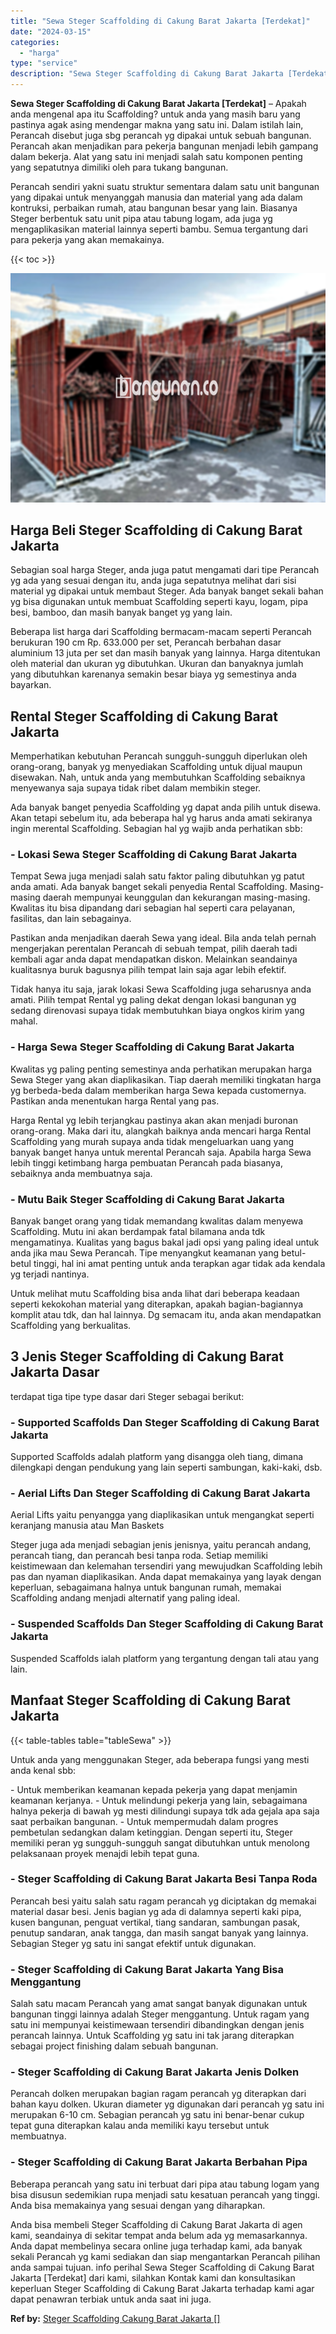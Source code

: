 ```yaml
---
title: "Sewa Steger Scaffolding di Cakung Barat Jakarta [Terdekat]"
date: "2024-03-15"
categories: 
  - "harga"
type: "service"
description: "Sewa Steger Scaffolding di Cakung Barat Jakarta [Terdekat]. Anda bisa membeli Steger Scaffolding di Cakung Barat Jakarta di agen kami, seandainya di sekitar..."
---
```


**Sewa Steger Scaffolding di Cakung Barat Jakarta \[Terdekat\]** – Apakah anda mengenal apa itu Scaffolding? untuk anda yang masih baru yang pastinya agak asing mendengar makna yang satu ini. Dalam istilah lain, Perancah disebut juga sbg perancah yg dipakai untuk sebuah bangunan. Perancah akan menjadikan para pekerja bangunan menjadi lebih gampang dalam bekerja. Alat yang satu ini menjadi salah satu komponen penting yang sepatutnya dimiliki oleh para tukang bangunan.

Perancah sendiri yakni suatu struktur sementara dalam satu unit bangunan yang dipakai untuk menyanggah manusia dan material yang ada dalam kontruksi, perbaikan rumah, atau bangunan besar yang lain. Biasanya Steger berbentuk satu unit pipa atau tabung logam, ada juga yg mengaplikasikan material lainnya seperti bambu. Semua tergantung dari para pekerja yang akan memakainya.

{{< toc >}}

![Sewa Steger Scaffolding di Cakung Barat Jakarta [Terdekat]](/images/sewa-scaffolding-steger-22.png)

## Harga Beli Steger Scaffolding di Cakung Barat Jakarta

Sebagian soal harga Steger, anda juga patut mengamati dari tipe Perancah yg ada yang sesuai dengan itu, anda juga sepatutnya melihat dari sisi material yg dipakai untuk membaut Steger. Ada banyak banget sekali bahan yg bisa digunakan untuk membuat Scaffolding seperti kayu, logam, pipa besi, bamboo, dan masih banyak banget yg yang lain.

Beberapa list harga dari Scaffolding bermacam-macam seperti Perancah berukuran 190 cm Rp. 633.000 per set, Perancah berbahan dasar aluminium 13 juta per set dan masih banyak yang lainnya. Harga ditentukan oleh material dan ukuran yg dibutuhkan. Ukuran dan banyaknya jumlah yang dibutuhkan karenanya semakin besar biaya yg semestinya anda bayarkan.

## Rental Steger Scaffolding di Cakung Barat Jakarta

Memperhatikan kebutuhan Perancah sungguh-sungguh diperlukan oleh orang-orang, banyak yg menyediakan Scaffolding untuk dijual maupun disewakan. Nah, untuk anda yang membutuhkan Scaffolding sebaiknya menyewanya saja supaya tidak ribet dalam membikin steger.

Ada banyak banget penyedia Scaffolding yg dapat anda pilih untuk disewa. Akan tetapi sebelum itu, ada beberapa hal yg harus anda amati sekiranya ingin merental Scaffolding. Sebagian hal yg wajib anda perhatikan sbb:

### \- Lokasi Sewa Steger Scaffolding di Cakung Barat Jakarta

Tempat Sewa juga menjadi salah satu faktor paling dibutuhkan yg patut anda amati. Ada banyak banget sekali penyedia Rental Scaffolding. Masing-masing daerah mempunyai keunggulan dan kekurangan masing-masing. Kwalitas itu bisa dipandang dari sebagian hal seperti cara pelayanan, fasilitas, dan lain sebagainya.

Pastikan anda menjadikan daerah Sewa yang ideal. Bila anda telah pernah mengerjakan perentalan Perancah di sebuah tempat, pilih daerah tadi kembali agar anda dapat mendapatkan diskon. Melainkan seandainya kualitasnya buruk bagusnya pilih tempat lain saja agar lebih efektif.

Tidak hanya itu saja, jarak lokasi Sewa Scaffolding juga seharusnya anda amati. Pilih tempat Rental yg paling dekat dengan lokasi bangunan yg sedang direnovasi supaya tidak membutuhkan biaya ongkos kirim yang mahal.

### \- Harga Sewa Steger Scaffolding di Cakung Barat Jakarta

Kwalitas yg paling penting semestinya anda perhatikan merupakan harga Sewa Steger yang akan diaplikasikan. Tiap daerah memiliki tingkatan harga yg berbeda-beda dalam memberikan harga Sewa kepada customernya. Pastikan anda menentukan harga Rental yang pas.

Harga Rental yg lebih terjangkau pastinya akan akan menjadi buronan orang-orang. Maka dari itu, alangkah baiknya anda mencari harga Rental Scaffolding yang murah supaya anda tidak mengeluarkan uang yang banyak banget hanya untuk merental Perancah saja. Apabila harga Sewa lebih tinggi ketimbang harga pembuatan Perancah pada biasanya, sebaiknya anda membuatnya saja.

### \- Mutu Baik Steger Scaffolding di Cakung Barat Jakarta

Banyak banget orang yang tidak memandang kwalitas dalam menyewa Scaffolding. Mutu ini akan berdampak fatal bilamana anda tdk mengamatinya. Kualitas yang bagus bakal jadi opsi yang paling ideal untuk anda jika mau Sewa Perancah. Tipe menyangkut keamanan yang betul-betul tinggi, hal ini amat penting untuk anda terapkan agar tidak ada kendala yg terjadi nantinya.

Untuk melihat mutu Scaffolding bisa anda lihat dari beberapa keadaan seperti kekokohan material yang diterapkan, apakah bagian-bagiannya komplit atau tdk, dan hal lainnya. Dg semacam itu, anda akan mendapatkan Scaffolding yang berkualitas.

## 3 Jenis Steger Scaffolding di Cakung Barat Jakarta Dasar

terdapat tiga tipe type dasar dari Steger sebagai berikut:

### \- Supported Scaffolds Dan Steger Scaffolding di Cakung Barat Jakarta

Supported Scaffolds adalah platform yang disangga oleh tiang, dimana dilengkapi dengan pendukung yang lain seperti sambungan, kaki-kaki, dsb.

### \- Aerial Lifts Dan Steger Scaffolding di Cakung Barat Jakarta

Aerial Lifts yaitu penyangga yang diaplikasikan untuk mengangkat seperti keranjang manusia atau Man Baskets

Steger juga ada menjadi sebagian jenis jenisnya, yaitu perancah andang, perancah tiang, dan perancah besi tanpa roda. Setiap memiliki keistimewaan dan kelemahan tersendiri yang mewujudkan Scaffolding lebih pas dan nyaman diaplikasikan. Anda dapat memakainya yang layak dengan keperluan, sebagaimana halnya untuk bangunan rumah, memakai Scaffolding andang menjadi alternatif yang paling ideal.

### \- Suspended Scaffolds Dan Steger Scaffolding di Cakung Barat Jakarta

Suspended Scaffolds ialah platform yang tergantung dengan tali atau yang lain.

## Manfaat Steger Scaffolding di Cakung Barat Jakarta

{{< table-tables table="tableSewa" >}}

Untuk anda yang menggunakan Steger, ada beberapa fungsi yang mesti anda kenal sbb:

\- Untuk memberikan keamanan kepada pekerja yang dapat menjamin keamanan kerjanya. - Untuk melindungi pekerja yang lain, sebagaimana halnya pekerja di bawah yg mesti dilindungi supaya tdk ada gejala apa saja saat perbaikan bangunan. - Untuk mempermudah dalam progres pembetulan sedangkan dalam ketinggian. Dengan seperti itu, Steger memiliki peran yg sungguh-sungguh sangat dibutuhkan untuk menolong pelaksanaan proyek menajdi lebih tepat guna.

### \- Steger Scaffolding di Cakung Barat Jakarta Besi Tanpa Roda

Perancah besi yaitu salah satu ragam perancah yg diciptakan dg memakai material dasar besi. Jenis bagian yg ada di dalamnya seperti kaki pipa, kusen bangunan, penguat vertikal, tiang sandaran, sambungan pasak, penutup sandaran, anak tangga, dan masih sangat banyak yang lainnya. Sebagian Steger yg satu ini sangat efektif untuk digunakan.

### \- Steger Scaffolding di Cakung Barat Jakarta Yang Bisa Menggantung

Salah satu macam Perancah yang amat sangat banyak digunakan untuk bangunan tinggi lainnya adalah Steger menggantung. Untuk ragam yang satu ini mempunyai keistimewaan tersendiri dibandingkan dengan jenis perancah lainnya. Untuk Scaffolding yg satu ini tak jarang diterapkan sebagai project finishing dalam sebuah bangunan.

### \- Steger Scaffolding di Cakung Barat Jakarta Jenis Dolken

Perancah dolken merupakan bagian ragam perancah yg diterapkan dari bahan kayu dolken. Ukuran diameter yg digunakan dari perancah yg satu ini merupakan 6-10 cm. Sebagian perancah yg satu ini benar-benar cukup tepat guna diterapkan kalau anda memiliki kayu tersebut untuk membuatnya.

### \- Steger Scaffolding di Cakung Barat Jakarta Berbahan Pipa

Beberapa perancah yang satu ini terbuat dari pipa atau tabung logam yang bisa disusun sedemikian rupa menjadi satu kesatuan perancah yang tinggi. Anda bisa memakainya yang sesuai dengan yang diharapkan.

Anda bisa membeli Steger Scaffolding di Cakung Barat Jakarta di agen kami, seandainya di sekitar tempat anda belum ada yg memasarkannya. Anda dapat membelinya secara online juga terhadap kami, ada banyak sekali Perancah yg kami sediakan dan siap mengantarkan Perancah pilihan anda sampai tujuan. info perihal Sewa Steger Scaffolding di Cakung Barat Jakarta \[Terdekat\] dari kami, silahkan Kontak kami dan konsultasikan keperluan Steger Scaffolding di Cakung Barat Jakarta terhadap kami agar dapat penawran terbiak untuk anda saat ini juga.

**Ref by:** [Steger Scaffolding Cakung Barat Jakarta []](https://id.wikipedia.org/wiki/Steger)
